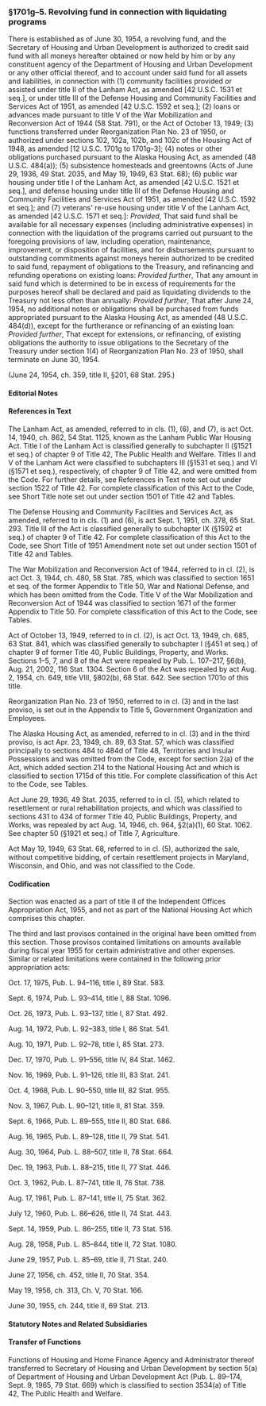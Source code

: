 ### §1701g–5. Revolving fund in connection with liquidating programs ###

There is established as of June 30, 1954, a revolving fund, and the Secretary of Housing and Urban Development is authorized to credit said fund with all moneys hereafter obtained or now held by him or by any constituent agency of the Department of Housing and Urban Development or any other official thereof, and to account under said fund for all assets and liabilities, in connection with (1) community facilities provided or assisted under title II of the Lanham Act, as amended [42 U.S.C. 1531 et seq.], or under title III of the Defense Housing and Community Facilities and Services Act of 1951, as amended [42 U.S.C. 1592 et seq.]; (2) loans or advances made pursuant to title V of the War Mobilization and Reconversion Act of 1944 (58 Stat. 791), or the Act of October 13, 1949; (3) functions transferred under Reorganization Plan No. 23 of 1950, or authorized under sections 102, 102a, 102b, and 102c of the Housing Act of 1948, as amended [12 U.S.C. 1701g to 1701g–3]; (4) notes or other obligations purchased pursuant to the Alaska Housing Act, as amended (48 U.S.C. 484(a)); (5) subsistence homesteads and greentowns (Acts of June 29, 1936, 49 Stat. 2035, and May 19, 1949, 63 Stat. 68); (6) public war housing under title I of the Lanham Act, as amended [42 U.S.C. 1521 et seq.], and defense housing under title III of the Defense Housing and Community Facilities and Services Act of 1951, as amended [42 U.S.C. 1592 et seq.]; and (7) veterans' re-use housing under title V of the Lanham Act, as amended [42 U.S.C. 1571 et seq.]: *Provided*, That said fund shall be available for all necessary expenses (including administrative expenses) in connection with the liquidation of the programs carried out pursuant to the foregoing provisions of law, including operation, maintenance, improvement, or disposition of facilities, and for disbursements pursuant to outstanding commitments against moneys herein authorized to be credited to said fund, repayment of obligations to the Treasury, and refinancing and refunding operations on existing loans: *Provided further*, That any amount in said fund which is determined to be in excess of requirements for the purposes hereof shall be declared and paid as liquidating dividends to the Treasury not less often than annually: *Provided further*, That after June 24, 1954, no additional notes or obligations shall be purchased from funds appropriated pursuant to the Alaska Housing Act, as amended (48 U.S.C. 484(d)), except for the furtherance or refinancing of an existing loan: *Provided further*, That except for extensions, or refinancing, of existing obligations the authority to issue obligations to the Secretary of the Treasury under section 1(4) of Reorganization Plan No. 23 of 1950, shall terminate on June 30, 1954.

(June 24, 1954, ch. 359, title II, §201, 68 Stat. 295.)

#### **Editorial Notes** ####

#### References in Text ####

The Lanham Act, as amended, referred to in cls. (1), (6), and (7), is act Oct. 14, 1940, ch. 862, 54 Stat. 1125, known as the Lanham Public War Housing Act. Title I of the Lanham Act is classified generally to subchapter II (§1521 et seq.) of chapter 9 of Title 42, The Public Health and Welfare. Titles II and V of the Lanham Act were classified to subchapters III (§1531 et seq.) and VI (§1571 et seq.), respectively, of chapter 9 of Title 42, and were omitted from the Code. For further details, see References in Text note set out under section 1522 of Title 42. For complete classification of this Act to the Code, see Short Title note set out under section 1501 of Title 42 and Tables.

The Defense Housing and Community Facilities and Services Act, as amended, referred to in cls. (1) and (6), is act Sept. 1, 1951, ch. 378, 65 Stat. 293. Title III of the Act is classified generally to subchapter IX (§1592 et seq.) of chapter 9 of Title 42. For complete classification of this Act to the Code, see Short Title of 1951 Amendment note set out under section 1501 of Title 42 and Tables.

The War Mobilization and Reconversion Act of 1944, referred to in cl. (2), is act Oct. 3, 1944, ch. 480, 58 Stat. 785, which was classified to section 1651 et seq. of the former Appendix to Title 50, War and National Defense, and which has been omitted from the Code. Title V of the War Mobilization and Reconversion Act of 1944 was classified to section 1671 of the former Appendix to Title 50. For complete classification of this Act to the Code, see Tables.

Act of October 13, 1949, referred to in cl. (2), is act Oct. 13, 1949, ch. 685, 63 Stat. 841, which was classified generally to subchapter I (§451 et seq.) of chapter 9 of former Title 40, Public Buildings, Property, and Works. Sections 1–5, 7, and 8 of the Act were repealed by Pub. L. 107–217, §6(b), Aug. 21, 2002, 116 Stat. 1304. Section 6 of the Act was repealed by act Aug. 2, 1954, ch. 649, title VIII, §802(b), 68 Stat. 642. See section 1701o of this title.

Reorganization Plan No. 23 of 1950, referred to in cl. (3) and in the last proviso, is set out in the Appendix to Title 5, Government Organization and Employees.

The Alaska Housing Act, as amended, referred to in cl. (3) and in the third proviso, is act Apr. 23, 1949, ch. 89, 63 Stat. 57, which was classified principally to sections 484 to 484d of Title 48, Territories and Insular Possessions and was omitted from the Code, except for section 2(a) of the Act, which added section 214 to the National Housing Act and which is classified to section 1715d of this title. For complete classification of this Act to the Code, see Tables.

Act June 29, 1936, 49 Stat. 2035, referred to in cl. (5), which related to resettlement or rural rehabilitation projects, and which was classified to sections 431 to 434 of former Title 40, Public Buildings, Property, and Works, was repealed by act Aug. 14, 1946, ch. 964, §2(a)(1), 60 Stat. 1062. See chapter 50 (§1921 et seq.) of Title 7, Agriculture.

Act May 19, 1949, 63 Stat. 68, referred to in cl. (5), authorized the sale, without competitive bidding, of certain resettlement projects in Maryland, Wisconsin, and Ohio, and was not classified to the Code.

#### Codification ####

Section was enacted as a part of title II of the Independent Offices Appropriation Act, 1955, and not as part of the National Housing Act which comprises this chapter.

The third and last provisos contained in the original have been omitted from this section. Those provisos contained limitations on amounts available during fiscal year 1955 for certain administrative and other expenses. Similar or related limitations were contained in the following prior appropriation acts:

Oct. 17, 1975, Pub. L. 94–116, title I, 89 Stat. 583.

Sept. 6, 1974, Pub. L. 93–414, title I, 88 Stat. 1096.

Oct. 26, 1973, Pub. L. 93–137, title I, 87 Stat. 492.

Aug. 14, 1972, Pub. L. 92–383, title I, 86 Stat. 541.

Aug. 10, 1971, Pub. L. 92–78, title I, 85 Stat. 273.

Dec. 17, 1970, Pub. L. 91–556, title IV, 84 Stat. 1462.

Nov. 16, 1969, Pub. L. 91–126, title III, 83 Stat. 241.

Oct. 4, 1968, Pub. L. 90–550, title III, 82 Stat. 955.

Nov. 3, 1967, Pub. L. 90–121, title II, 81 Stat. 359.

Sept. 6, 1966, Pub. L. 89–555, title II, 80 Stat. 686.

Aug. 16, 1965, Pub. L. 89–128, title II, 79 Stat. 541.

Aug. 30, 1964, Pub. L. 88–507, title II, 78 Stat. 664.

Dec. 19, 1963, Pub. L. 88–215, title II, 77 Stat. 446.

Oct. 3, 1962, Pub. L. 87–741, title II, 76 Stat. 738.

Aug. 17, 1961, Pub. L. 87–141, title II, 75 Stat. 362.

July 12, 1960, Pub. L. 86–626, title II, 74 Stat. 443.

Sept. 14, 1959, Pub. L. 86–255, title II, 73 Stat. 516.

Aug. 28, 1958, Pub. L. 85–844, title II, 72 Stat. 1080.

June 29, 1957, Pub. L. 85–69, title II, 71 Stat. 240.

June 27, 1956, ch. 452, title II, 70 Stat. 354.

May 19, 1956, ch. 313, Ch. V, 70 Stat. 166.

June 30, 1955, ch. 244, title II, 69 Stat. 213.

#### **Statutory Notes and Related Subsidiaries** ####

#### Transfer of Functions ####

Functions of Housing and Home Finance Agency and Administrator thereof transferred to Secretary of Housing and Urban Development by section 5(a) of Department of Housing and Urban Development Act (Pub. L. 89–174, Sept. 9, 1965, 79 Stat. 669) which is classified to section 3534(a) of Title 42, The Public Health and Welfare.